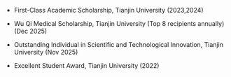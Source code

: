 - First-Class Academic Scholarship, Tianjin University (2023,2024)

- Wu Qi Medical Scholarship, Tianjin University (Top 8 recipients annually)	(Dec 2025)

- Outstanding Individual in Scientific and Technological Innovation, Tianjin University	(Nov 2025)

- Excellent Student Award, Tianjin University (2022)
